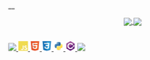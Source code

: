 __<div align="center">
  <a href="https://github.com/LuanGrod">
  <img align="center" src="https://github-readme-stats.vercel.app/api?username=LuanGrod&show_icons=true&theme=buefy&include_all_commits=true&count_private=true"/>
  <img align="center" src="https://github-readme-stats.vercel.app/api/top-langs/?username=LuanGrod&layout=compact&langs_count=7&theme=buefy"/>
</div>
  
<div style="display: inline_block"><br>
  <code><img height="20" src="https://cdn.jsdelivr.net/gh/devicons/devicon/icons/java/java-original.svg"/></code>
  <code><img height="20" src="https://raw.githubusercontent.com/devicons/devicon/master/icons/javascript/javascript-plain.svg"></code>
  <code><img height="20" src="https://raw.githubusercontent.com/devicons/devicon/master/icons/html5/html5-original.svg"></code>
  <code><img height="20" src="https://raw.githubusercontent.com/devicons/devicon/master/icons/css3/css3-original.svg"></code>
  <code><img height="20" src="https://raw.githubusercontent.com/devicons/devicon/master/icons/python/python-original.svg"></code>
  <code><img height="20" src="https://raw.githubusercontent.com/devicons/devicon/master/icons/csharp/csharp-original.svg"></code>
  <code><img height="20" src="https://cdn.jsdelivr.net/gh/devicons/devicon/icons/mysql/mysql-original.svg"/></code>
</div>

 
